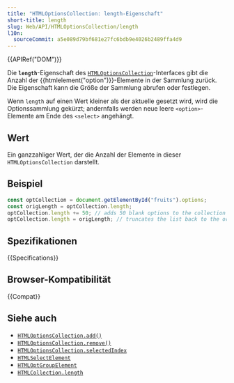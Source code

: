 ```yaml
---
title: "HTMLOptionsCollection: length-Eigenschaft"
short-title: length
slug: Web/API/HTMLOptionsCollection/length
l10n:
  sourceCommit: a5e089d79bf681e27fc6bdb9e4026b2489ffa4d9
---
```


{{APIRef("DOM")}}

Die **`length`**-Eigenschaft des [`HTMLOptionsCollection`](/de/docs/Web/API/HTMLOptionsCollection)-Interfaces gibt die Anzahl der {{htmlelement("option")}}-Elemente in der Sammlung zurück. Die Eigenschaft kann die Größe der Sammlung abrufen oder festlegen.

Wenn `length` auf einen Wert kleiner als der aktuelle gesetzt wird, wird die Optionssammlung gekürzt; andernfalls werden neue leere `<option>`-Elemente am Ende des `<select>` angehängt.

## Wert

Ein ganzzahliger Wert, der die Anzahl der Elemente in dieser `HTMLOptionsCollection` darstellt.

## Beispiel

```js
const optCollection = document.getElementById("fruits").options;
const origLength = optCollection.length;
optCollection.length += 50; // adds 50 blank options to the collection
optCollection.length = origLength; // truncates the list back to the original size
```

## Spezifikationen

{{Specifications}}

## Browser-Kompatibilität

{{Compat}}

## Siehe auch

- [`HTMLOptionsCollection.add()`](/de/docs/Web/API/HTMLOptionsCollection/add)
- [`HTMLOptionsCollection.remove()`](/de/docs/Web/API/HTMLOptionsCollection/remove)
- [`HTMLOptionsCollection.selectedIndex`](/de/docs/Web/API/HTMLOptionsCollection/selectedIndex)
- [`HTMLSelectElement`](/de/docs/Web/API/HTMLSelectElement)
- [`HTMLOptGroupElement`](/de/docs/Web/API/HTMLOptGroupElement)
- [`HTMLCollection.length`](/de/docs/Web/API/HTMLCollection/length)
